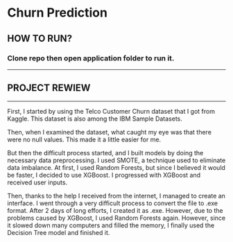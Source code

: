 # Churn Prediction

## HOW TO RUN?
### Clone repo then open application folder to run it.
------------------------------------------------------------------------------------------
## PROJECT REWIEW
--------------------------------------------------

First, I started by using the Telco Customer Churn dataset that I got from Kaggle. This dataset is also among the IBM Sample Datasets.

Then, when I examined the dataset, what caught my eye was that there were no null values. This made it a little easier for me.

But then the difficult process started, and I built models by doing the necessary data preprocessing. I used SMOTE, a technique used to eliminate data imbalance. At first, I used Random Forests, but since I believed it would be faster, I decided to use XGBoost. I progressed with XGBoost and received user inputs.

Then, thanks to the help I received from the internet, I managed to create an interface. I went through a very difficult process to convert the file to .exe format. After 2 days of long efforts, I created it as .exe. However, due to the problems caused by XGBoost, I used Random Forests again. However, since it slowed down many computers and filled the memory, I finally used the Decision Tree model and finished it.

